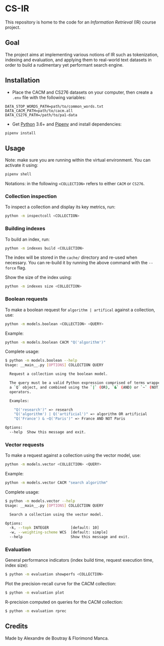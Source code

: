 # CS-IR

This repository is home to the code for an _Information Retrieval_ (IR) course project.

## Goal

The project aims at implementing various notions of IR such as tokenization, indexing and evaluation, and applying them to real-world text datasets in order to build a rudimentary yet performant search engine.

## Installation

- Place the CACM and CS276 datasets on your computer, then create a `.env` file with the following variables:

```dotenv
DATA_STOP_WORDS_PATH=path/to/common_words.txt
DATA_CACM_PATH=path/to/cacm.all
DATA_CS276_PATH=/path/to/pa1-data
```

- Get [Python] 3.6+ and [Pipenv] and install dependencies:

```bash
pipenv install
```

## Usage

Note: make sure you are running within the virtual environment. You can activate it using:

```bash
pipenv shell
```

Notations: in the following `<COLLECTION>` refers to either `CACM` or `CS276`.

### Collection inspection

To inspect a collection and display its key metrics, run:

```bash
python -m inspectcoll <COLLECTION>
```

### Building indexes

To build an index, run:

```bash
python -m indexes build <COLLECTION>
```

The index will be stored in the `cache/` directory and re-used when necessary. You can re-build it by running the above command with the `--force` flag.

Show the size of the index using:

```bash
python -m indexes size <COLLECTION>
```

### Boolean requests

To make a boolean request for `algorithm | artifical` against a collection, use:

```bash
python -m models.boolean <COLLECTION> <QUERY>
```

Example:

```bash
python -m models.boolean CACM "Q('algorithm')"
```

Complete usage:

```bash
$ python -m models.boolean --help
Usage: __main__.py [OPTIONS] COLLECTION QUERY

  Request a collection using the boolean model.

  The query must be a valid Python expression comprised of terms wrapped in
  a `Q` object, and combined using the `|` (OR), `&` (AND) or `~` (NOT)
  operators.

  Examples:

    "Q('research')" => research
    "Q('algorithm') | Q('artificial')" => algorithm OR artificial
    "Q('France') & ~Q('Paris')" => France AND NOT Paris

Options:
  --help  Show this message and exit.
```

### Vector requests

To make a request against a collection using the vector model, use:

```bash
python -m models.vector <COLLECTION> <QUERY>
```

Example:

```bash
python -m models.vector CACM "search algorithm"
```

Complete usage:

```bash
$ python -m models.vector --help
Usage: __main__.py [OPTIONS] COLLECTION QUERY

  Search a collection using the vector model.

Options:
  -k, --topk INTEGER          [default: 10]
  -w, --weighting-scheme WCS  [default: simple]
  --help                      Show this message and exit.
```

### Evaluation

General performance indicators (index build time, request execution time, index size):

```bash
$ python -m evaluation showperfs <COLLECTION>
```

Plot the precision-recall curve for the CACM collection:

```bash
$ python -m evaluation plot
```

R-precision computed on queries for the CACM collection:

```bash
$ python -m evaluation rprec
```

## Credits

Made by Alexandre de Boutray & Florimond Manca.

[python]: https://www.python.org
[pipenv]: https://pipenv.readthedocs.io
